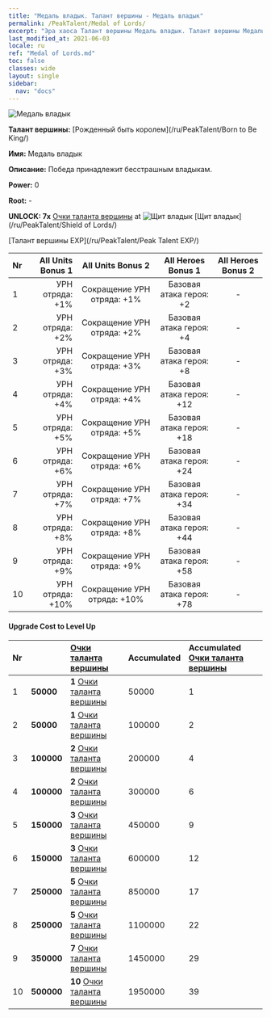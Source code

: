 ```yaml
---
title: "Медаль владык. Талант вершины - Медаль владык"
permalink: /PeakTalent/Medal of Lords/
excerpt: "Эра хаоса Талант вершины Медаль владык. Талант вершины Медаль владык. Медаль владык"
last_modified_at: 2021-06-03
locale: ru
ref: "Medal of Lords.md"
toc: false
classes: wide
layout: single
sidebar:
  nav: "docs"
---
```


  ![Медаль владык](/images/pt/talent_4303.png)

  **Талант вершины:** [Рожденный быть королем](/ru/PeakTalent/Born to Be King/)

  **Имя:** Медаль владык

  **Описание:** Победа принадлежит бесстрашным владыкам.

  **Power:** 0

  **Root:** -

  **UNLOCK: 7x** [Очки таланта вершины](/ItemsRU/con_934/) at ![Щит владык](/images/pt/talent_4302.png) [Щит владык](/ru/PeakTalent/Shield of Lords/)

  [Талант вершины EXP](/ru/PeakTalent/Peak Talent EXP/)

  | Nr | All Units Bonus 1 | All Units Bonus 2 | All Heroes Bonus 1 | All Heroes Bonus 2 |
  |:---|--------------:|:-------------:|:-------------:|:-------------:|
  | 1 | УРН отряда: +1% | Сокращение УРН отряда: +1% | Базовая атака героя: +2 | - |
  | 2 | УРН отряда: +2% | Сокращение УРН отряда: +2% | Базовая атака героя: +4 | - |
  | 3 | УРН отряда: +3% | Сокращение УРН отряда: +3% | Базовая атака героя: +8 | - |
  | 4 | УРН отряда: +4% | Сокращение УРН отряда: +4% | Базовая атака героя: +12 | - |
  | 5 | УРН отряда: +5% | Сокращение УРН отряда: +5% | Базовая атака героя: +18 | - |
  | 6 | УРН отряда: +6% | Сокращение УРН отряда: +6% | Базовая атака героя: +24 | - |
  | 7 | УРН отряда: +7% | Сокращение УРН отряда: +7% | Базовая атака героя: +34 | - |
  | 8 | УРН отряда: +8% | Сокращение УРН отряда: +8% | Базовая атака героя: +44 | - |
  | 9 | УРН отряда: +9% | Сокращение УРН отряда: +9% | Базовая атака героя: +58 | - |
  | 10 | УРН отряда: +10% | Сокращение УРН отряда: +10% | Базовая атака героя: +78 | - |


#### Upgrade Cost to Level Up

  | Nr | <i class="fas fa-coins"/> | [Очки таланта вершины](/ItemsRU/con_934/) | Accumulated <i class="fas fa-coins"/> | Accumulated [Очки таланта вершины](/ItemsRU/con_934/) |
  |:---|:--------------|:-------------|:-------------|:-------------|
  | 1 | **50000** | **1** [Очки таланта вершины](/ItemsRU/con_934/) | 50000 | 1 |
  | 2 | **50000** | **1** [Очки таланта вершины](/ItemsRU/con_934/) | 100000 | 2 |
  | 3 | **100000** | **2** [Очки таланта вершины](/ItemsRU/con_934/) | 200000 | 4 |
  | 4 | **100000** | **2** [Очки таланта вершины](/ItemsRU/con_934/) | 300000 | 6 |
  | 5 | **150000** | **3** [Очки таланта вершины](/ItemsRU/con_934/) | 450000 | 9 |
  | 6 | **150000** | **3** [Очки таланта вершины](/ItemsRU/con_934/) | 600000 | 12 |
  | 7 | **250000** | **5** [Очки таланта вершины](/ItemsRU/con_934/) | 850000 | 17 |
  | 8 | **250000** | **5** [Очки таланта вершины](/ItemsRU/con_934/) | 1100000 | 22 |
  | 9 | **350000** | **7** [Очки таланта вершины](/ItemsRU/con_934/) | 1450000 | 29 |
  | 10 | **500000** | **10** [Очки таланта вершины](/ItemsRU/con_934/) | 1950000 | 39 |
